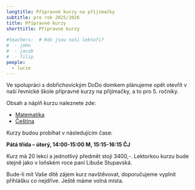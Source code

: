 ```yaml
---
longtitle: Přípravné kurzy na přijímačky
subtitle: pro rok 2025/2026
title: Přípravné kurzy
shorttitle: Přípravné kurzy
      
#teachers:  # Kdo jsou naši lektoři?
#  - john
#  - jacob
#  - filip
people:
  - lucie
---
```

Ve spolupráci s dobřichovickým DoDo domkem plánujeme opět otevřít v naší řevnické škole přípravné kurzy na přijímačky, a to pro 5. ročníky.

<!--vice-->


Obsah a náplň kurzu naleznete zde:
 - [Matematika](https://www.dobrichovickydomek.cz)
 - [Čeština](https://www.dobrichovickydomek.cz)

Kurzy budou probíhat v následujícím čase:

**Pátá třída – úterý, 14:00-15:00 M, 15:15-16:15 ČJ**




Kurz má 20 lekcí a jednotlivý předmět stojí 3400,-.
Lektorkou kurzu bude stejně jako v loňském roce paní Libuše Stupavská.

 

Bude-li mít Vaše dítě zájem kurz navštěvovat, doporučujeme vyplnit přihlášku co nejdříve. Ještě máme volná místa.
